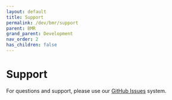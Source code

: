 ```yaml
---
layout: default
title: Support
permalink: /dev/bmr/support
parent: BMR
grand_parent: Development
nav_order: 2
has_children: false
---
```


# Support

For questions and support, please use our [GitHub
Issues](https://github.com/nelsonspbr/bmr.support/issues/new) system.
